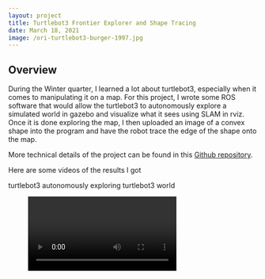 ```yaml
---
layout: project
title: Turtlebot3 Frontier Explorer and Shape Tracing
date: March 18, 2021
image: /ori-turtlebot3-burger-1997.jpg
---
```


## Overview

During the Winter quarter, I learned a lot about turtlebot3, especially when it comes to manipulating it on a map.  For this project, I wrote some ROS software that would allow the turtlebot3 to autonomously explore a simulated world in gazebo and visualize what it sees using SLAM in rviz.  Once it is done exploring the map, I then uploaded an image of a convex shape into the program and have the robot trace the edge of the shape onto the map.

More technical details of the project can be found in this <a href="https://github.com/chen2156/MSRWinterProject2021">Github repository</a>.

Here are some videos of the results I got

turtlebot3 autonomously exploring turtlebot3 world

<figure class="video_container">
  <video controls="true" allowfullscreen="true" poster="">
    <source src="/EX6frontierExplorerforturtlebot3world.mp4" type="video/mp4">
  </video>
</figure>
